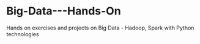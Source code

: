 # Big-Data---Hands-On
Hands on exercises and projects on Big Data - Hadoop, Spark with Python technologies
